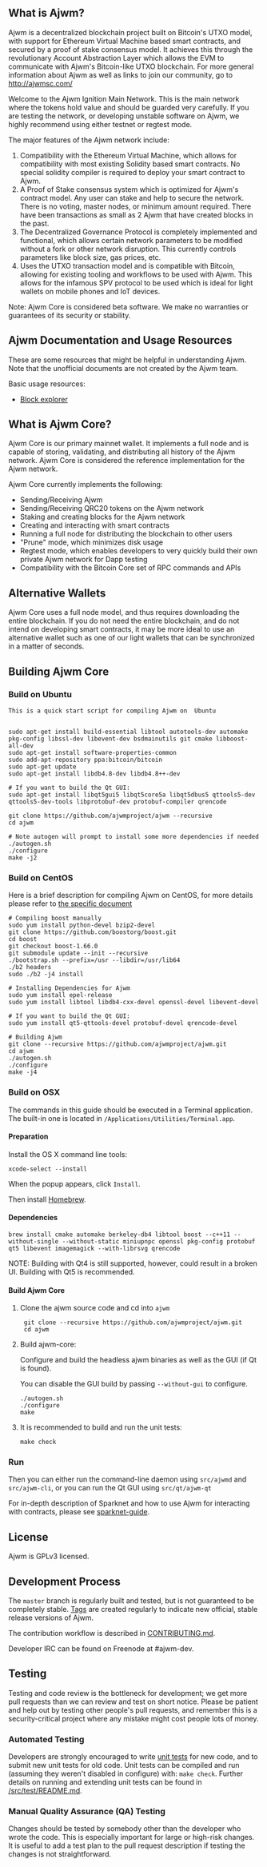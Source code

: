 What is Ajwm?
-------------

Ajwm is a decentralized blockchain project built on Bitcoin's UTXO model, with support for Ethereum Virtual Machine based smart contracts, and secured by a proof of stake consensus model. It achieves this through the revolutionary Account Abstraction Layer which allows the EVM to communicate with Ajwm's Bitcoin-like UTXO blockchain. For more general information about Ajwm as well as links to join our community, go to http://ajwmsc.com/

Welcome to the Ajwm Ignition Main Network. This is the main network where the tokens hold value and should be guarded very carefully. If you are testing the network, or developing unstable software on Ajwm, we highly recommend using either testnet or regtest mode. 

The major features of the Ajwm network include:

1. Compatibility with the Ethereum Virtual Machine, which allows for compatibility with most existing Solidity based smart contracts. No special solidity compiler is required to deploy your smart contract to Ajwm. 
2. A Proof of Stake consensus system which is optimized for Ajwm's contract model. Any user can stake and help to secure the network. There is no voting, master nodes, or minimum amount required. There have been transactions as small as 2 Ajwm that have created blocks in the past. 
3. The Decentralized Governance Protocol is completely implemented and functional, which allows certain network parameters to be modified without a fork or other network disruption. This currently controls parameters like block size, gas prices, etc. 
4. Uses the UTXO transaction model and is compatible with Bitcoin, allowing for existing tooling and workflows to be used with Ajwm. This allows for the infamous SPV protocol to be used which is ideal for light wallets on mobile phones and IoT devices.

Note: Ajwm Core is considered beta software. We make no warranties or guarantees of its security or stability.

Ajwm Documentation and Usage Resources
---------------

These are some resources that might be helpful in understanding Ajwm. Note that the unofficial documents are not created by the Ajwm team.

Basic usage resources:

* [Block explorer](http://api.ajwmsc.com:3001/ajwm-explorer/)




What is Ajwm Core?
------------------

Ajwm Core is our primary mainnet wallet. It implements a full node and is capable of storing, validating, and distributing all history of the Ajwm network. Ajwm Core is considered the reference implementation for the Ajwm network. 

Ajwm Core currently implements the following:

* Sending/Receiving Ajwm
* Sending/Receiving QRC20 tokens on the Ajwm network
* Staking and creating blocks for the Ajwm network
* Creating and interacting with smart contracts
* Running a full node for distributing the blockchain to other users
* "Prune" mode, which minimizes disk usage
* Regtest mode, which enables developers to very quickly build their own private Ajwm network for Dapp testing
* Compatibility with the Bitcoin Core set of RPC commands and APIs

Alternative Wallets
-------------------

Ajwm Core uses a full node model, and thus requires downloading the entire blockchain. If you do not need the entire blockchain, and do not intend on developing smart contracts, it may be more ideal to use an alternative wallet such as one of our light wallets that can be synchronized in a matter of seconds. 


Building Ajwm Core
----------

### Build on Ubuntu

    This is a quick start script for compiling Ajwm on  Ubuntu


    sudo apt-get install build-essential libtool autotools-dev automake pkg-config libssl-dev libevent-dev bsdmainutils git cmake libboost-all-dev
    sudo apt-get install software-properties-common
    sudo add-apt-repository ppa:bitcoin/bitcoin
    sudo apt-get update
    sudo apt-get install libdb4.8-dev libdb4.8++-dev

    # If you want to build the Qt GUI:
    sudo apt-get install libqt5gui5 libqt5core5a libqt5dbus5 qttools5-dev qttools5-dev-tools libprotobuf-dev protobuf-compiler qrencode

    git clone https://github.com/ajwmproject/ajwm --recursive
    cd ajwm

    # Note autogen will prompt to install some more dependencies if needed
    ./autogen.sh
    ./configure 
    make -j2
    
### Build on CentOS

Here is a brief description for compiling Ajwm on CentOS, for more details please refer to [the specific document](https://github.com/ajwmproject/ajwm/blob/master/doc/build-unix.md)

    # Compiling boost manually
    sudo yum install python-devel bzip2-devel
    git clone https://github.com/boostorg/boost.git
    cd boost
    git checkout boost-1.66.0
    git submodule update --init --recursive
    ./bootstrap.sh --prefix=/usr --libdir=/usr/lib64
    ./b2 headers
    sudo ./b2 -j4 install
    
    # Installing Dependencies for Ajwm
    sudo yum install epel-release
    sudo yum install libtool libdb4-cxx-devel openssl-devel libevent-devel
    
    # If you want to build the Qt GUI:
    sudo yum install qt5-qttools-devel protobuf-devel qrencode-devel
    
    # Building Ajwm
    git clone --recursive https://github.com/ajwmproject/ajwm.git
    cd ajwm
    ./autogen.sh
    ./configure
    make -j4

### Build on OSX

The commands in this guide should be executed in a Terminal application.
The built-in one is located in `/Applications/Utilities/Terminal.app`.

#### Preparation

Install the OS X command line tools:

`xcode-select --install`

When the popup appears, click `Install`.

Then install [Homebrew](https://brew.sh).

#### Dependencies

    brew install cmake automake berkeley-db4 libtool boost --c++11 --without-single --without-static miniupnpc openssl pkg-config protobuf qt5 libevent imagemagick --with-librsvg qrencode

NOTE: Building with Qt4 is still supported, however, could result in a broken UI. Building with Qt5 is recommended.

#### Build Ajwm Core

1. Clone the ajwm source code and cd into `ajwm`

        git clone --recursive https://github.com/ajwmproject/ajwm.git
        cd ajwm

2.  Build ajwm-core:

    Configure and build the headless ajwm binaries as well as the GUI (if Qt is found).

    You can disable the GUI build by passing `--without-gui` to configure.

        ./autogen.sh
        ./configure
        make

3.  It is recommended to build and run the unit tests:

        make check

### Run

Then you can either run the command-line daemon using `src/ajwmd` and `src/ajwm-cli`, or you can run the Qt GUI using `src/qt/ajwm-qt`

For in-depth description of Sparknet and how to use Ajwm for interacting with contracts, please see [sparknet-guide](doc/sparknet-guide.md).

License
-------

Ajwm is GPLv3 licensed.


Development Process
-------------------

The `master` branch is regularly built and tested, but is not guaranteed to be
completely stable. [Tags](https://github.com/ajwmproject/ajwm/tags) are created
regularly to indicate new official, stable release versions of Ajwm.

The contribution workflow is described in [CONTRIBUTING.md](CONTRIBUTING.md).

Developer IRC can be found on Freenode at #ajwm-dev.


Testing
-------

Testing and code review is the bottleneck for development; we get more pull
requests than we can review and test on short notice. Please be patient and help out by testing
other people's pull requests, and remember this is a security-critical project where any mistake might cost people
lots of money.

### Automated Testing

Developers are strongly encouraged to write [unit tests](src/test/README.md) for new code, and to
submit new unit tests for old code. Unit tests can be compiled and run
(assuming they weren't disabled in configure) with: `make check`. Further details on running
and extending unit tests can be found in [/src/test/README.md](/src/test/README.md).


### Manual Quality Assurance (QA) Testing

Changes should be tested by somebody other than the developer who wrote the
code. This is especially important for large or high-risk changes. It is useful
to add a test plan to the pull request description if testing the changes is
not straightforward.